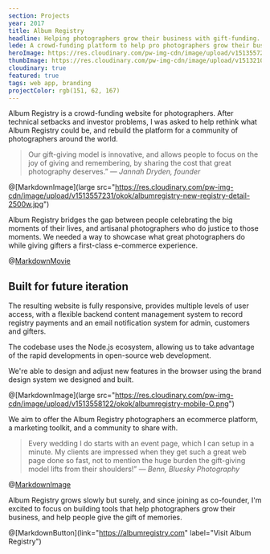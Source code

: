 ```yaml
---
section: Projects
year: 2017
title: Album Registry
headline: Helping photographers grow their business with gift-funding.
lede: A crowd-funding platform to help pro photographers grow their business.
heroImage: https://res.cloudinary.com/pw-img-cdn/image/upload/v1513557239/okok/albumregistry-new-profile-2500w.jpg
thumbImage: https://res.cloudinary.com/pw-img-cdn/image/upload/v1513210344/thumb-albumregistry_vojzwp.jpg
cloudinary: true
featured: true
tags: web app, branding
projectColor: rgb(151, 62, 167)
---
```


Album Registry is a crowd-funding website for photographers. After technical setbacks and investor problems, I was asked to help rethink what Album Registry could
be, and rebuild the platform for a community of photographers around the world.

> Our gift-giving model is innovative, and allows people to focus on the joy of giving and
> remembering, by sharing the cost that great photography deserves.” _— Jannah Dryden,
> founder_

@[MarkdownImage](large src="https://res.cloudinary.com/pw-img-cdn/image/upload/v1513557231/okok/albumregistry-new-registry-detail-2500w.jpg")

Album Registry bridges the gap between people celebrating the big moments of their lives,
and artisanal photographers who do justice to those moments. We needed a way to showcase
what great photographers do while giving gifters a first-class e-commerce
experience.

@[MarkdownMovie](src="/images/albumregistry-block-registries.mp4")

## Built for future iteration

The resulting website is fully responsive, provides multiple levels of user access, with a
flexible backend content management system to record registry payments and an email
notification system for admin, customers and gifters.

The codebase uses the Node.js ecosystem, allowing us to take advantage of the rapid developments in open-source web development.

We're able to design and adjust new features in the browser using the brand design system
we designed and built.

@[MarkdownImage](large src="https://res.cloudinary.com/pw-img-cdn/image/upload/v1513558122/okok/albumregistry-mobile-O.png")

We aim to offer the Album Registry photographers an ecommerce platform, a marketing
toolkit, and a community to share with.

> Every wedding I do starts with an event page, which I can setup in a minute. My clients are impressed when they get such a great web page done so fast, not to mention the huge burden the gift-giving model lifts from their shoulders!” _— Benn, Bluesky Photography_

@[MarkdownImage](src="https://res.cloudinary.com/pw-img-cdn/image/upload/v1513557236/okok/albumregistry-moment.jpg")

Album Registry grows slowly but surely, and since joining as co-founder, I'm excited to
focus on building tools that help photographers grow their business, and help people give the
gift of memories.

@[MarkdownButton](link="https://albumregistry.com" label="Visit Album Registry")
